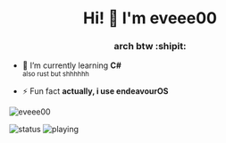<h1 align="center">Hi! 👋 I'm eveee00</h1>
<h3 align="center">arch btw :shipit:</h3>

- 🌱 I’m currently learning **C#**<br>
<sub>also rust but shhhhhh</sub>

- ⚡ Fun fact **actually, i use endeavourOS**

<p align="left"> <img src="https://komarev.com/ghpvc/?username=eveee00&label=Profile%20views&color=0e75b6&style=flat" alt="eveee00" /> </p>
<p align="left">
</p>
<img src="https://api.statusbadges.me/badge/status/675299056070688789" alt="status">
<img src="https://api.statusbadges.me/badge/playing/675299056070688789?fallback=nothing!" alt="playing">
